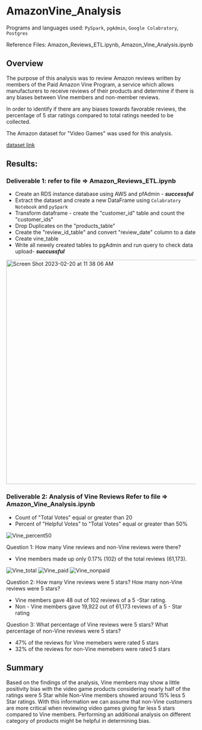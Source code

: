 # AmazonVine_Analysis

Programs and languages used: `PySpark`, `pgAdmin`, `Google Colabratory`, `Postgres`

Reference Files: Amazon_Reviews_ETL.ipynb, Amazon_Vine_Analysis.ipynb

## Overview
The purpose of this analysis was to review Amazon reviews written by members of the Paid Amazon Vine Program, a service which allows manufacturers to receive reviews of their products and determine if there is any biases between Vine members and non-member reviews.

In order to identify if there are any biases towards favorable reviews, the percentage of 5 star ratings compared to total ratings needed to be collected. 

The Amazon dataset for "Video Games" was used for this analysis.

[dataset link](https://s3.amazonaws.com/amazon-reviews-pds/tsv/amazon_reviews_us_Video_Games_v1_00.tsv.gz)

## Results:

### Deliverable 1: refer to file => Amazon_Reviews_ETL.ipynb
* Create an RDS instance database using AWS and pfAdmin - ***successful***
* Extract the dataset and create a new DataFrame using `Colabratory Notebook` and `pySpark`
* Transform dataframe - create the "customer_id" table and count the "customer_ids"
* Drop Duplicates on the "products_table"
* Create the "review_id_table" and convert "review_date" column to a date
* Create vine_table
* Write all newely created tables to pgAdmin and run query to check data upload- ***succussful***

<img width="597" alt="Screen Shot 2023-02-20 at 11 38 06 AM" src="https://user-images.githubusercontent.com/115188500/220170185-929db85c-cbd6-4f4f-a658-20701a7862f4.png">

### Deliverable 2: Analysis of Vine Reviews Refer to file => Amazon_Vine_Analysis.ipynb
* Count of "Total Votes" equal or greater than 20
* Percent of "Helpful Votes" to "Total Votes" equal or greater than 50%

![Vine_percent50](https://user-images.githubusercontent.com/115188500/220171019-353cf204-9be0-40e6-9391-df42e7c8f72a.png)

Question 1: How many Vine reviews and non-Vine reviews were there?

* Vine members made up only 0.17% (102) of the total reviews (61,173).

![Vine_total](https://user-images.githubusercontent.com/115188500/220172146-61b78891-4323-42a6-8a62-3cd3c7bc4685.png)
![Vine_paid](https://user-images.githubusercontent.com/115188500/220172587-e6475888-ec0e-4455-90e7-f78bab306e2f.png)
![Vine_nonpaid](https://user-images.githubusercontent.com/115188500/220172689-bdc16ee6-6b5d-46b5-93c7-24527a1909ce.png)

Question 2: How many Vine reviews were 5 stars? How many non-Vine reviews were 5 stars?
* Vine members gave 48 out of 102 reviews of a 5 -Star rating.
* Non - Vine members gave 19,922 out of 61,173 reviews of a 5 - Star rating

Question 3: What percentage of Vine reviews were 5 stars? What percentage of non-Vine reviews were 5 stars?
* 47% of the reviews for Vine memebers were rated 5 stars
* 32% of the reviews for non-Vine memebers were rated 5 stars

## Summary

Based on the findings of the analysis, Vine members may show a little positivity bias with the video game products considering nearly half of the ratings were 5 Star while Non-Vine members showed around 15% less 5 Star ratings. With this information we can assume that non-Vine customers are more critical when reviewing video games giving far less 5 stars compared to Vine members. Performing an additional analysis on different category of products might be helpful in determining bias.






